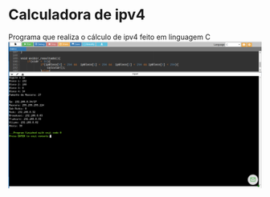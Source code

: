 # Calculadora de ipv4
Programa que realiza o cálculo de ipv4 feito em linguagem C
![print](https://github.com/rodriguesrenato61/calculadora-ipv4/blob/master/print.png)
